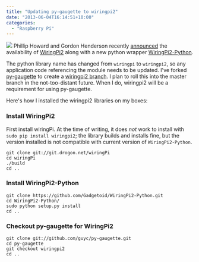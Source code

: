 ```yaml
---
title: "Updating py-gaugette to wiringpi2"
date: "2013-06-04T16:14:51+10:00"
categories:
  - "Raspberry Pi"
---
```


![](https://projects.drogon.net/wp-content/uploads/2013/05/adaLcd-1024x602.jpg)
Phillip Howard and Gordon Henderson recently [announced](http://pi.gadgetoid.com/post/039-wiringpi-version-2-with-extra-python)
the availability of [WiringPi2](http://wiringpi.com/) along with a new python wrapper
[WiringPi2-Python](https://github.com/Gadgetoid/WiringPi2-Python).

The python library name has changed from ```wiringpi``` to ```wiringpi2```, so any application
code referencing the module needs to be updated.
I've forked [py-gaugette](https://github.com/guyc/py-gaugette) to create
a [wiringpi2 branch](https://github.com/guyc/py-gaugette/tree/wiringpi2).  I plan to roll
this into the master branch in the not-too-distant future.  When I do, wiringpi2 will
be a requirement for using py-gaugette.

Here's how I installed the wiringpi2 libraries on my boxes:

### Install WiringPi2

First install wiringPi.  At the time of writing, it does _not_ work to install
with `sudo pip install wiringpi2`; the library builds and installs fine, but
the version installed is not compatible with current version of `WiringPi2-Python`.

```
git clone git://git.drogon.net/wiringPi
cd wiringPi
./build
cd ..
```

### Install WiringPi2-Python

```
git clone https://github.com/Gadgetoid/WiringPi2-Python.git
cd WiringPi2-Python/
sudo python setup.py install
cd ..
```

### Checkout py-gaugette for WiringPi2

```
git clone git://github.com/guyc/py-gaugette.git
cd py-gaugette
git checkout wiringpi2
cd ..
```
